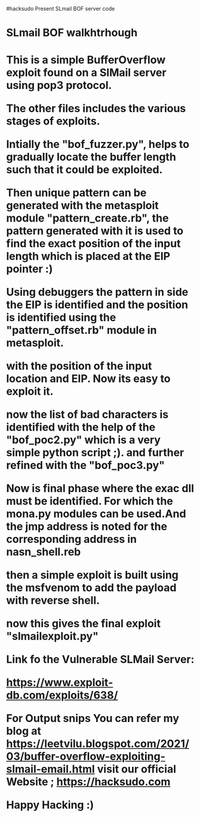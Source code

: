 #hacksudo Present SLmail BOF server code 
<h1> SLmail BOF walkhtrhough<h1>
This is a simple BufferOverflow exploit found on a SlMail server using pop3 protocol.

The other files includes the various stages of exploits.


Intially the "bof_fuzzer.py", helps to gradually locate the buffer length such that it could be exploited.

Then unique pattern can be generated with the metasploit module "pattern_create.rb", the pattern generated with it is used to find the exact position of the input length which is placed at the EIP pointer :)

Using debuggers the pattern in side the EIP is identified and the position is identified using the "pattern_offset.rb" module in metasploit.

with the position of the input location and EIP. Now its easy to exploit it.

now the list of bad characters is identified with the help of the "bof_poc2.py" which is a very simple python script ;). and further refined with the "bof_poc3.py"

Now is final phase where the exac dll must be identified. For which the mona.py modules can be used.And the jmp  address is noted for the corresponding address in nasn_shell.reb

then a simple exploit is built using the msfvenom to add the payload with reverse shell.

now this gives the final exploit "slmailexploit.py"


Link fo the Vulnerable SLMail Server:

https://www.exploit-db.com/exploits/638/

For Output snips You can refer my blog at https://leetvilu.blogspot.com/2021/03/buffer-overflow-exploiting-slmail-email.html
visit our official Website ; https://hacksudo.com

Happy Hacking :)